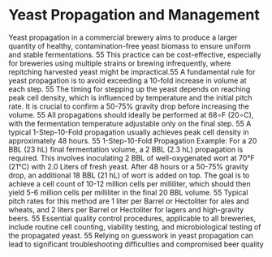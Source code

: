 # Yeast Propagation and Management

Yeast propagation in a commercial brewery aims to produce a larger quantity of healthy,
contamination-free yeast biomass to ensure uniform and stable fermentations. 55 This practice
can be cost-effective, especially for breweries using multiple strains or brewing infrequently,
where repitching harvested yeast might be impractical.55
A fundamental rule for yeast propagation is to avoid exceeding a 10-fold increase in volume at
each step. 55 The timing for stepping up the yeast depends on reaching peak cell density, which
is influenced by temperature and the initial pitch rate. It is crucial to confirm a 50-75% gravity
drop before increasing the volume. 55 All propagations should ideally be performed at 68∘F
(20∘C), with the fermentation temperature adjustable only on the final step. 55 A typical
1-Step-10-Fold propagation usually achieves peak cell density in approximately 48 hours. 55
1-Step-10-Fold Propagation Example: For a 20 BBL (23 hL) final fermentation volume, a 2
BBL (2.3 hL) propagation is required. This involves inoculating 2 BBL of well-oxygenated wort at
70°F (21°C) with 2.0 Liters of fresh yeast. After 48 hours or a 50-75% gravity drop, an additional
18 BBL (21 hL) of wort is added on top. The goal is to achieve a cell count of 10-12 million cells
per milliliter, which should then yield 5-6 million cells per milliliter in the final 20 BBL volume. 55
Typical pitch rates for this method are 1 liter per Barrel or Hectoliter for ales and wheats, and 2
liters per Barrel or Hectoliter for lagers and high-gravity beers. 55
Essential quality control procedures, applicable to all breweries, include routine cell counting,
viability testing, and microbiological testing of the propagated yeast. 55 Relying on guesswork in
yeast propagation can lead to significant troubleshooting difficulties and compromised beer
quality
